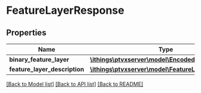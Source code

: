 # FeatureLayerResponse

## Properties
Name | Type | Description | Notes
------------ | ------------- | ------------- | -------------
**binary_feature_layer** | [**\ithings\ptvxserver\model\EncodedContent**](EncodedContent.md) |  | [optional] 
**feature_layer_description** | [**\ithings\ptvxserver\model\FeatureLayerDescription**](FeatureLayerDescription.md) |  | [optional] 

[[Back to Model list]](../../README.md#documentation-for-models) [[Back to API list]](../../README.md#documentation-for-api-endpoints) [[Back to README]](../../README.md)

